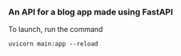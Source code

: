 ### An API for a blog app made using FastAPI

To launch, run the command

    uvicorn main:app --reload